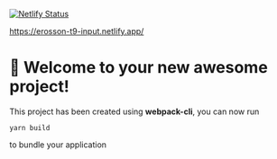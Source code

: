 [![Netlify Status](https://api.netlify.com/api/v1/badges/1ccb2d10-1106-463c-a80b-8bb97938e9bf/deploy-status)](https://app.netlify.com/sites/erosson-t9-input/deploys)

https://erosson-t9-input.netlify.app/

# 🚀 Welcome to your new awesome project!

This project has been created using **webpack-cli**, you can now run

```
yarn build
```

to bundle your application
